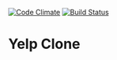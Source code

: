 [![Code Climate](https://codeclimate.com/github/katebeavis/yelp/badges/gpa.svg)](https://codeclimate.com/github/katebeavis/yelp) [![Build Status](https://travis-ci.org/katebeavis/yelp.svg?branch=master)](https://travis-ci.org/katebeavis/yelp)
# Yelp Clone
